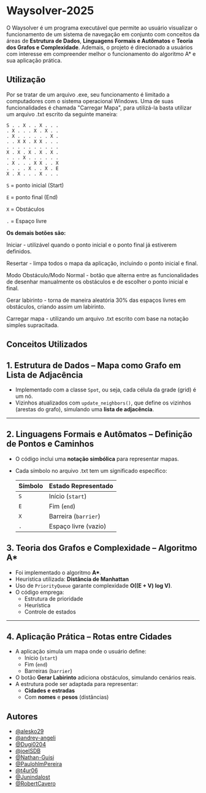
# Waysolver-2025

O Waysolver é um programa executável que permite ao usuário visualizar o funcionamento de um sistema de navegação em conjunto com conceitos da áreas de **Estrutura de Dados**, **Linguagens Formais e Autômatos** e **Teoria dos Grafos e Complexidade**. Ademais, o projeto é direcionado a usuários com interesse em compreender melhor o funcionamento do algoritmo A* e sua aplicação prática.


## Utilização

Por se tratar de um arquivo .exe, seu funcionamento é limitado a computadores com o sistema operacional Windows. Uma de suas funcionalidades é chamada "Carregar Mapa", para utilizá-la basta utilizar um arquivo .txt escrito da seguinte maneira:

```
S . . X . . X . . .
. X . . . X . X . .
. X . . . . . . X .
. . X X . X X . . .
. . . . . . . . . .
X . X . X . X . X .
. . . X . . . . . .
. X . . . X X . . X
. . . . X . . X . E
X . X . . . X . . .
```
```S``` = ponto inicial (Start)

```E``` = ponto final (End)

```X``` = Obstáculos

```.``` = Espaço livre

**Os demais botões são:**

Iniciar - utilizável quando o ponto inicial e o ponto final já estiverem definidos.

Resertar - limpa todos o mapa da aplicação, incluindo o ponto inicial e final.

Modo Obstáculo/Modo Normal - botão que alterna entre as funcionalidades de desenhar manualmente os obstáculos e de escolher o ponto inicial e final.

Gerar labirinto - torna de maneira aleatória 30% das espaços livres em obstáculos, criando assim um labirinto.

Carregar mapa - utilizando um arquivo .txt escrito com base na notação simples supracitada.


## Conceitos Utilizados

## 1. Estrutura de Dados – Mapa como Grafo em Lista de Adjacência

- Implementado com a classe `Spot`, ou seja, cada célula da grade (grid) é um nó.
- Vizinhos atualizados com `update_neighbors()`, que define os vizinhos (arestas do grafo), simulando uma **lista de adjacência**.

---

## 2. Linguagens Formais e Autômatos – Definição de Pontos e Caminhos

- O código inclui uma **notação simbólica** para representar mapas.
- Cada símbolo no arquivo .txt tem um significado específico:
  
  | Símbolo | Estado Representado     |
  |---------|--------------------------|
  | `S`     | Início (`start`)         |
  | `E`     | Fim (`end`)              |
  | `X`     | Barreira (`barrier`)     |
  | `.`     | Espaço livre (vazio)     |

## 3. Teoria dos Grafos e Complexidade – Algoritmo A*

- Foi implementado o algoritmo **A\***.
- Heurística utilizada: **Distância de Manhattan**
- Uso de `PriorityQueue` garante complexidade **O((E + V) log V)**.
- O código emprega:
  - Estrutura de prioridade
  - Heurística
  - Controle de estados

---

## 4. Aplicação Prática – Rotas entre Cidades

- A aplicação simula um mapa onde o usuário define:
  - Início (`start`)
  - Fim (`end`)
  - Barreiras (`barrier`)
- O botão **Gerar Labirinto** adiciona obstáculos, simulando cenários reais.
- A estrutura pode ser adaptada para representar:
  - **Cidades e estradas**
  - Com **nomes** e **pesos** (distâncias)

  
## Autores

- [@alesko29](https://github.com/alesko29)
- [@andrey-angeli](https://github.com/andrey-angeli)
- [@Dugi0204](https://github.com/Dugi0204)
- [@joelSDB](https://github.com/joelSDB)
- [@Nathan-Guisi](https://github.com/Nathan-Guisi)
- [@PaulohlmPereira](https://github.com/PaulohlmPereira)
- [@t4ur06](https://github.com/t4ur06)
- [@Junindalost](https://github.com/Junindalost)
- [@RobertCavero](https://github.com/RobertCavero)



